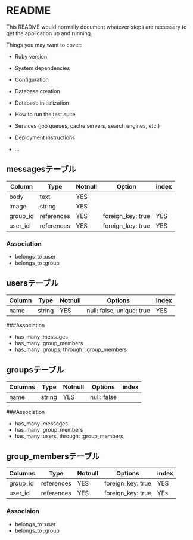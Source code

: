 # README

This README would normally document whatever steps are necessary to get the
application up and running.

Things you may want to cover:

* Ruby version

* System dependencies

* Configuration

* Database creation

* Database initialization

* How to run the test suite

* Services (job queues, cache servers, search engines, etc.)

* Deployment instructions

* ...
## messagesテーブル

|Column|Type|Notnull|Option|index|
|------|----|-------|------|-----|
|body|text|YES|
|image|string|YES|
|group_id|references|YES|foreign_key: true|YES|
|user_id|references|YES|foreign_key: true|YES|

### Association
- belongs_to :user
- belongs_to :group

## usersテーブル

|Column|Type|Notnull|Options|index|
|------|----|-------|-------|-----|
|name|string|YES|null: false, unique: true|YES|

###Association
- has_many :messages
- has_many :group_members
- has_many :groups, through: :group_members

## groupsテーブル

|Columns|Type|Notnull|Options|index|
|-------|----|-------|-------|-----|
|name|string|YES|null: false|

###Association
- has_many :messages
- has_many :group_members
- has_many :users, through: :group_members

## group_membersテーブル

|Columns|Type|Notnull|Options|index|
|-------|----|-------|-------|-----|
|group_id|references|YES|foreign_key: true|YES|
|user_id|references|YES|foreign_key: true|YEs|

### Associaion
- belongs_to :user
- belongs_to :group